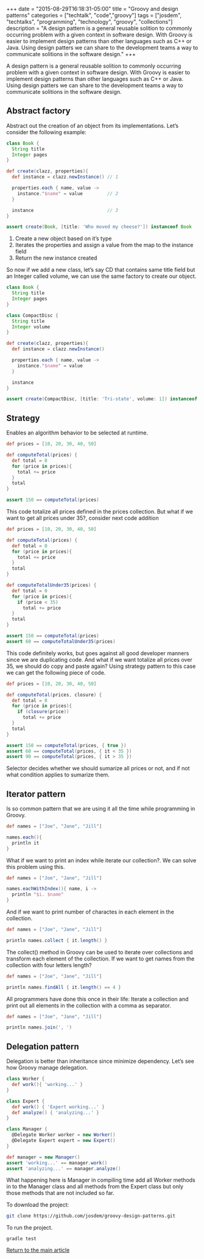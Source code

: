+++
date = "2015-08-29T16:18:31-05:00"
title = "Groovy and design patterns"
categories = ["techtalk", "code","groovy"]
tags = ["josdem", "techtalks", "programming", "technology", "groovy", "collections"]
description = "A design pattern is a general reusable solition to commonly occurring problem with a given context in software design. With Groovy is easier to implement design patterns than other languages such as C++ or Java. Using design patters we can share to the development teams a way to communicate solitions in the software design."
+++

A design pattern is a general reusable solition to commonly occurring problem with a given context in software design. With Groovy is easier to implement design patterns than other languages such as C++ or Java. Using design patters we can share to the development teams a way to communicate solitions in the software design.

## Abstract factory
Abstract out the creation of an object from its implementations. Let’s consider the following example:

```groovy
class Book {
  String title
  Integer pages
}

def create(clazz, properties){
  def instance = clazz.newInstance() // 1

  properties.each { name, value ->
    instance."$name" = value         // 2
  }

  instance                           // 3
}

assert create(Book, [title: 'Who moved my cheese?']) instanceof Book
```

1. Create a new object based on it’s type
2. Iterates the properties and assign a value from the map to the instance field
3. Return the new instance created

So now if we add a new class, let’s say CD that contains same title field but an Integer called volume, we can use the same factory to create our object.

```groovy
class Book {
  String title
  Integer pages
}

class CompactDisc {
  String title
  Integer volume
}

def create(clazz, properties){
  def instance = clazz.newInstance()

  properties.each { name, value ->
    instance."$name" = value
  }

  instance
}

assert create(CompactDisc, [title: 'Tri-state', volume: 1]) instanceof CompactDisc
```

## Strategy
Enables an algorithm behavior to be selected at runtime.

```groovy
def prices = [10, 20, 30, 40, 50]

def computeTotal(prices) {
  def total = 0
  for (price in prices){
    total += price
  }
  total
}

assert 150 == computeTotal(prices)
```

This code totalize all prices defined in the prices collection. But what if we want to get all prices under 35?, consider next code addition

```groovy
def prices = [10, 20, 30, 40, 50]

def computeTotal(prices) {
  def total = 0
  for (price in prices){
    total += price
  }
  total
}

def computeTotalUnder35(prices) {
  def total = 0
  for (price in prices){
    if (price < 35)
      total += price
  }
  total
}

assert 150 == computeTotal(prices)
assert 60 == computeTotalUnder35(prices)
```

This code definitely works, but goes against all good developer manners since we are duplicating code. And what if we want totalize all prices over 35, we should do copy and paste again? Using strategy pattern to this case we can get the following piece of code.

```groovy
def prices = [10, 20, 30, 40, 50]

def computeTotal(prices, closure) {
  def total = 0
  for (price in prices){
    if (closure(price))
      total += price
  }
  total
}

assert 150 == computeTotal(prices, { true })
assert 60 == computeTotal(prices, { it < 35 })
assert 90 == computeTotal(prices, { it > 35 })
```

Selector decides whether we should sumarize all prices or not, and if not what condition applies to sumarize them.

## Iterator pattern
Is so common pattern that we are using it all the time while programming in Groovy.

```groovy
def names = ["Joe", "Jane", "Jill"]

names.each(){
  println it
}
```

What if we want to print an index while iterate our collection?. We can solve this problem using this.

```groovy
def names = ["Joe", "Jane", "Jill"]

names.eachWithIndex(){ name, i ->
  println "$i. $name"
}
```

And if we want to print number of charactes in each element in the collection.

```groovy
def names = ["Joe", "Jane", "Jill"]

println names.collect { it.length() }
```

The collect() method in Groovy can be used to iterate over collections and transform each element of the collection. If we want to get names from the collection with four letters length?

```groovy
def names = ["Joe", "Jane", "Jill"]

println names.findAll { it.length() == 4 }
```

All programmers have done this once in their life: Iterate a collection and print out all elements in the collection with a comma as separator.

```groovy
def names = ["Joe", "Jane", "Jill"]

println names.join(', ')
```

## Delegation pattern
Delegation is better than inheritance since minimize dependency. Let’s see how Groovy manage delegation.

```groovy
class Worker {
  def work(){ 'working...' }
}

class Expert {
  def work() { 'Expert working...' }
  def analyze() { 'analyzing...' }
}

class Manager {
  @Delegate Worker worker = new Worker()
  @Delegate Expert expert = new Expert()
}

def manager = new Manager()
assert 'working...' == manager.work()
assert 'analyzing...' == manager.analyze()
```

What happening here is Manager in compiling time add all Worker methods in to the Manager class and all methods from the Expert class but only those methods that are not included so far.

To download the project:

```bash
git clone https://github.com/josdem/groovy-design-patterns.git
```

To run the project.

```
gradle test
```


[Return to the main article](/techtalk/groovy)
